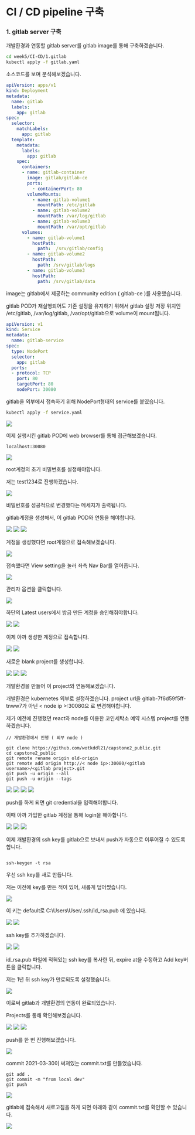 # CI / CD pipeline 구축

### 1. gitlab server 구축

개발환경과 연동할 gitlab server를 gitlab image를 통해 구축하겠습니다.

``` bash
cd week5/CI-CD/1.gitlab
kubectl apply -f gitlab.yaml
```
소스코드를 보며 분석해보겠습니다.

``` yaml
apiVersion: apps/v1
kind: Deployment
metadata:
  name: gitlab
  labels:
    app: gitlab
spec:
  selector:
    matchLabels:
      app: gitlab
  template:
    metadata:
      labels:
        app: gitlab
    spec:
      containers:
      - name: gitlab-container
        image: gitlab/gitlab-ce
        ports:
          - containerPort: 80
        volumeMounts:
          - name: gitlab-volume1
            mountPath: /etc/gitlab
          - name: gitlab-volume2
            mountPath: /var/log/gitlab
          - name: gitlab-volume3
            mountPath: /var/opt/gitlab
      volumes:
        - name: gitlab-volume1
          hostPath:
            path:  /srv/gitlab/config
        - name: gitlab-volume2
          hostPath:
            path: /srv/gitlab/logs
        - name: gitlab-volume3
          hostPath:
            path: /srv/gitlab/data
```
image는 gitlab에서 제공하는 community edition ( gitlab-ce )를 사용했습니다.

gitlab POD가 재실행되어도 기존 설정을 유지하기 위해서 gitlab 설정 저장 위치인 /etc/gitlab, /var/log/gitlab, /var/opt/gitlab으로 volume이 mount됩니다.

``` yaml
apiVersion: v1
kind: Service
metadata:
  name: gitlab-service
spec:
  type: NodePort
  selector:
    app: gitlab
  ports:
  - protocol: TCP
    port: 80
    targetPort: 80
    nodePort: 30080
```
gitlab을 외부에서 접속하기 위해 NodePort형태의 service를 붙였습니다.

``` bash
kubectl apply -f service.yaml
```

<img src="/images/CICD/3.JPG">

이제 실행시킨 gitlab POD에 web browser를 통해 접근해보겠습니다.

``` 
localhost:30080
```

<img src="/images/CICD/4.JPG">

root계정의 초기 비밀번호를 설정해야합니다.

저는 test1234로 진행하겠습니다.

<img src="/images/CICD/5.JPG">

비밀번호를 성공적으로 변경했다는 메세지가 출력됩니다.

gitlab계정을 생성해서, 이 gitlab POD와 연동을 해야합니다.

<img src="/images/CICD/10.JPG">

<img src="/images/CICD/6.JPG">

<img src="/images/CICD/11.JPG">

계정을 생성했다면 root계정으로 접속해보겠습니다.

<img src="/images/CICD/7.JPG">

접속했다면 View setting을 눌러 좌측 Nav Bar를 열어줍니다.

<img src="/images/CICD/9.JPG">

관리자 옵션을 클릭합니다.

<img src="/images/CICD/12.JPG">

하단의 Latest users에서 방금 만든 계정을 승인해줘야합니다.

<img src="/images/CICD/13.JPG">

<img src="/images/CICD/14.JPG">

이제 아까 생성한 계정으로 접속합니다.

<img src="/images/CICD/15.JPG">

<img src="/images/CICD/16.JPG">

새로운 blank project를 생성합니다.

<img src="/images/CICD/17.JPG">

<img src="/images/CICD/18.JPG">

<img src="/images/CICD/20.JPG">

개발환경을 만들어 이 project와 연동해보겠습니다.

개발환경은 kubernetes 외부로 설정하겠습니다. project url을 gitlab-7f6d59f5ff-tnww7가 아닌 < node ip >:30080으 로 변경해야합니다.

제가 예전에 진행했던 react와 node를 이용한 코인세탁소 예약 시스템 project를 연동하겠습니다.

``` shell
// 개발환경에서 진행 ( 외부 node )

git clone https://github.com/wotkddl21/capstone2_public.git
cd capstone2_public
git remote rename origin old-origin
git remote add origin http://< node ip>:30080/<gitlab username>/<gitlab project>.git
git push -u origin --all
git push -u origin --tags
```

<img src="/images/CICD/19.JPG">

<img src="/images/CICD/21.JPG">

<img src="/images/CICD/22.JPG">

<img src="/images/CICD/23.JPG">

push를 하게 되면 git credential을 입력해야합니다.

이때 아까 가입한 gitlab 계정을 통해 login을 해야합니다.

<img src="/images/CICD/24.JPG">

<img src="/images/CICD/25.JPG">

<img src="/images/CICD/26.JPG">

이제 개발환경의 ssh key를 gitlab으로 보내서 push가 자동으로 이루어질 수 있도록 합니다.

``` terminal

ssh-keygen -t rsa
```
우선 ssh key를 새로 만듭니다.

저는 이전에 key를 만든 적이 있어, 새롭게 덮어썼습니다.

<img src="/images/CICD/27.JPG">

이 키는 default로 C:\Users\User/.ssh/id_rsa.pub 에 있습니다.

<img src="/images/CICD/28.JPG">

<img src="/images/CICD/29.JPG">

ssh key를 추가하겠습니다.

<img src="/images/CICD/30.JPG">

<img src="/images/CICD/31.JPG">

id_rsa.pub 파일에 적혀있는 ssh key를 복사한 뒤, expire at을 수정하고 Add key버튼을 클릭합니다.

저는 1년 뒤 ssh key가 만료되도록 설정했습니다.

<img src="/images/CICD/32.JPG">

이로써 gitlab과 개발환경의 연동이 완료되었습니다.

Projects를 통해 확인해보겠습니다.

<img src="/images/CICD/33.JPG">

<img src="/images/CICD/34.JPG">

<img src="/images/CICD/35.JPG">

push를 한 번 진행해보겠습니다.

<img src="/images/CICD/36.JPG">

commit 2021-03-30이 써져있는 commit.txt를 만들었습니다.

``` shell
git add .
git commit -m "from local dev"
git push
```
<img src="/images/CICD/37.JPG">

gitlab에 접속해서 새로고침을 하게 되면 아래와 같이 commit.txt를 확인할 수 있습니다.

<img src="/images/CICD/37.JPG">
